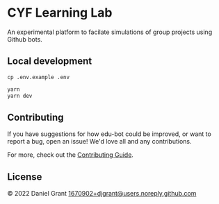 # CYF Learning Lab

An experimental platform to facilate simulations of group projects using Github bots.

## Local development

```
cp .env.example .env
```

```sh
yarn
yarn dev
```

## Contributing

If you have suggestions for how edu-bot could be improved, or want to report a bug, open an issue! We'd love all and any contributions.

For more, check out the [Contributing Guide](CONTRIBUTING.md).

## License

© 2022 Daniel Grant <1670902+djgrant@users.noreply.github.com>
